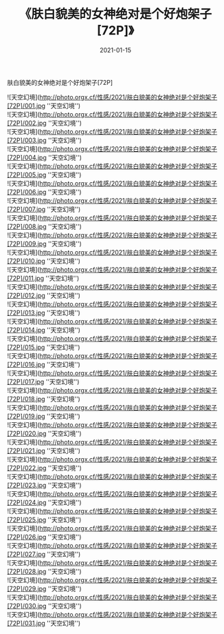 ﻿---
layout: post
title:  《肤白貌美的女神绝对是个好炮架子[72P]》
date:   2021-01-15
image: http://photo.orgx.cf/性感/2021/肤白貌美的女神绝对是个好炮架子[72P]/000.jpg
categories: [美女, 性感, 泳衣]
---

肤白貌美的女神绝对是个好炮架子[72P]



![天空幻境](http://photo.orgx.cf/性感/2021/肤白貌美的女神绝对是个好炮架子[72P]/001.jpg ''天空幻境'') <br>
![天空幻境](http://photo.orgx.cf/性感/2021/肤白貌美的女神绝对是个好炮架子[72P]/002.jpg ''天空幻境'') <br>
![天空幻境](http://photo.orgx.cf/性感/2021/肤白貌美的女神绝对是个好炮架子[72P]/003.jpg ''天空幻境'') <br>
![天空幻境](http://photo.orgx.cf/性感/2021/肤白貌美的女神绝对是个好炮架子[72P]/004.jpg ''天空幻境'') <br>
![天空幻境](http://photo.orgx.cf/性感/2021/肤白貌美的女神绝对是个好炮架子[72P]/005.jpg ''天空幻境'') <br>
![天空幻境](http://photo.orgx.cf/性感/2021/肤白貌美的女神绝对是个好炮架子[72P]/006.jpg ''天空幻境'') <br>
![天空幻境](http://photo.orgx.cf/性感/2021/肤白貌美的女神绝对是个好炮架子[72P]/007.jpg ''天空幻境'') <br>
![天空幻境](http://photo.orgx.cf/性感/2021/肤白貌美的女神绝对是个好炮架子[72P]/008.jpg ''天空幻境'') <br>
![天空幻境](http://photo.orgx.cf/性感/2021/肤白貌美的女神绝对是个好炮架子[72P]/009.jpg ''天空幻境'') <br>
![天空幻境](http://photo.orgx.cf/性感/2021/肤白貌美的女神绝对是个好炮架子[72P]/010.jpg ''天空幻境'') <br>
![天空幻境](http://photo.orgx.cf/性感/2021/肤白貌美的女神绝对是个好炮架子[72P]/011.jpg ''天空幻境'') <br>
![天空幻境](http://photo.orgx.cf/性感/2021/肤白貌美的女神绝对是个好炮架子[72P]/012.jpg ''天空幻境'') <br>
![天空幻境](http://photo.orgx.cf/性感/2021/肤白貌美的女神绝对是个好炮架子[72P]/013.jpg ''天空幻境'') <br>
![天空幻境](http://photo.orgx.cf/性感/2021/肤白貌美的女神绝对是个好炮架子[72P]/014.jpg ''天空幻境'') <br>
![天空幻境](http://photo.orgx.cf/性感/2021/肤白貌美的女神绝对是个好炮架子[72P]/015.jpg ''天空幻境'') <br>
![天空幻境](http://photo.orgx.cf/性感/2021/肤白貌美的女神绝对是个好炮架子[72P]/016.jpg ''天空幻境'') <br>
![天空幻境](http://photo.orgx.cf/性感/2021/肤白貌美的女神绝对是个好炮架子[72P]/017.jpg ''天空幻境'') <br>
![天空幻境](http://photo.orgx.cf/性感/2021/肤白貌美的女神绝对是个好炮架子[72P]/018.jpg ''天空幻境'') <br>
![天空幻境](http://photo.orgx.cf/性感/2021/肤白貌美的女神绝对是个好炮架子[72P]/019.jpg ''天空幻境'') <br>
![天空幻境](http://photo.orgx.cf/性感/2021/肤白貌美的女神绝对是个好炮架子[72P]/020.jpg ''天空幻境'') <br>
![天空幻境](http://photo.orgx.cf/性感/2021/肤白貌美的女神绝对是个好炮架子[72P]/021.jpg ''天空幻境'') <br>
![天空幻境](http://photo.orgx.cf/性感/2021/肤白貌美的女神绝对是个好炮架子[72P]/022.jpg ''天空幻境'') <br>
![天空幻境](http://photo.orgx.cf/性感/2021/肤白貌美的女神绝对是个好炮架子[72P]/023.jpg ''天空幻境'') <br>
![天空幻境](http://photo.orgx.cf/性感/2021/肤白貌美的女神绝对是个好炮架子[72P]/024.jpg ''天空幻境'') <br>
![天空幻境](http://photo.orgx.cf/性感/2021/肤白貌美的女神绝对是个好炮架子[72P]/025.jpg ''天空幻境'') <br>
![天空幻境](http://photo.orgx.cf/性感/2021/肤白貌美的女神绝对是个好炮架子[72P]/026.jpg ''天空幻境'') <br>
![天空幻境](http://photo.orgx.cf/性感/2021/肤白貌美的女神绝对是个好炮架子[72P]/027.jpg ''天空幻境'') <br>
![天空幻境](http://photo.orgx.cf/性感/2021/肤白貌美的女神绝对是个好炮架子[72P]/028.jpg ''天空幻境'') <br>
![天空幻境](http://photo.orgx.cf/性感/2021/肤白貌美的女神绝对是个好炮架子[72P]/029.jpg ''天空幻境'') <br>
![天空幻境](http://photo.orgx.cf/性感/2021/肤白貌美的女神绝对是个好炮架子[72P]/030.jpg ''天空幻境'') <br>
![天空幻境](http://photo.orgx.cf/性感/2021/肤白貌美的女神绝对是个好炮架子[72P]/031.jpg ''天空幻境'') <br>